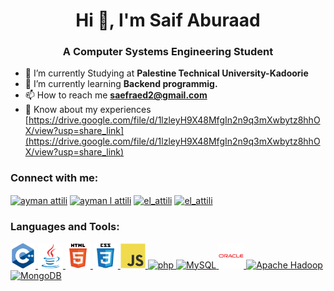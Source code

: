 <h1 align="center">Hi 👋, I'm Saif Aburaad</h1>
<h3 align="center">A Computer Systems Engineering Student</h3>

- 🔭 I’m currently Studying at **Palestine Technical University-Kadoorie**
- 🌱 I’m currently learning **Backend programmig.**
- 📫 How to reach me **saefraed2@gmail.com**
- 📄 Know about my experiences [https://drive.google.com/file/d/1lzleyH9X48MfgIn2n9q3mXwbytz8hhOX/view?usp=share_link](https://drive.google.com/file/d/1lzleyH9X48MfgIn2n9q3mXwbytz8hhOX/view?usp=share_link)

<h3 align="left">Connect with me:</h3>
<p align="left">
  <a href="https://www.linkedin.com/in/saif-aburaad-b411b6264/" target="blank"
    ><img
      align="center"
      src="https://raw.githubusercontent.com/rahuldkjain/github-profile-readme-generator/master/src/images/icons/Social/linked-in-alt.svg"
      alt="ayman attili"
      height="30"
      width="40"
  /></a>
  <a href="https://www.facebook.com/saif.abu.raed/" target="blank"
    ><img
      align="center"
      src="https://raw.githubusercontent.com/rahuldkjain/github-profile-readme-generator/master/src/images/icons/Social/facebook.svg"
      alt="ayman l attili"
      height="30"
      width="40"
  /></a>
  <a href="https://codeforces.com/profile/SaifAbuR3d" target="blank"
    ><img
      align="center"
      src="https://raw.githubusercontent.com/rahuldkjain/github-profile-readme-generator/master/src/images/icons/Social/codeforces.svg"
      alt="el_attili"
      height="30"
      width="40"
  /></a>
  <a href="https://leetcode.com/aburaed/" target="blank"
    ><img
      align="center"
      src="https://raw.githubusercontent.com/rahuldkjain/github-profile-readme-generator/master/src/images/icons/Social/leet-code.svg"
      alt="el_attili"
      height="30"
      width="40"
  /></a>
</p>

<h3 align="left">Languages and Tools:</h3>
<p align="left">
  <a href="https://www.w3schools.com/cpp/" target="_blank" rel="noreferrer">
    <img
      src="https://raw.githubusercontent.com/devicons/devicon/master/icons/cplusplus/cplusplus-original.svg"
      alt="cplusplus"
      width="40"
      height="40"
    />
  </a>
  <a href="https://www.java.com" target="_blank" rel="noreferrer">
    <img
      src="https://raw.githubusercontent.com/devicons/devicon/master/icons/java/java-original.svg"
      alt="java"
      width="40"
      height="40"
    />
  </a>
  <a href="https://www.w3.org/html/" target="_blank" rel="noreferrer">
    <img
      src="https://raw.githubusercontent.com/devicons/devicon/master/icons/html5/html5-original-wordmark.svg"
      alt="html5"
      width="40"
      height="40"
    />
  </a>
  <a href="https://www.w3schools.com/css/" target="_blank" rel="noreferrer">
    <img
      src="https://raw.githubusercontent.com/devicons/devicon/master/icons/css3/css3-original-wordmark.svg"
      alt="css3"
      width="40"
      height="40"
    />
  </a>
  <a
    href="https://developer.mozilla.org/en-US/docs/Web/JavaScript"
    target="_blank"
    rel="noreferrer"
  >
    <img
      src="https://raw.githubusercontent.com/devicons/devicon/master/icons/javascript/javascript-original.svg"
      alt="javascript"
      width="40"
      height="40"
    />
  </a>

  <a href="https://www.php.net" target="_blank" rel="noreferrer">
    <img
      src="https://www.vectorlogo.zone/logos/php/php-icon.svg"
      alt="php"
      width="40"
      height="40"
    />
  </a>
  <a href="https://www.mysql.com/" target="_blank" rel="noreferrer">
    <img
      src="https://www.vectorlogo.zone/logos/mysql/mysql-icon.svg"
      alt="MySQL"
      width="40"
      height="40"
    />
  </a>
  <a href="https://www.oracle.com/" target="_blank" rel="noreferrer">
    <img
      src="https://raw.githubusercontent.com/devicons/devicon/master/icons/oracle/oracle-original.svg"
      alt="oracle"
      width="40"
      height="40"
    />
  </a>
  <a
    href="https://hadoop.apache.org/docs/stable/hadoop-mapreduce-client/hadoop-mapreduce-client-core/MapReduceTutorial.html"
    target="_blank"
    rel="noreferrer"
  >
    <img
      src="https://www.vectorlogo.zone/logos/apache_hadoop/apache_hadoop-icon.svg"
      alt="Apache Hadoop"
      width="40"
      height="40"
    />
  </a>

  <a href="https://www.mongodb.com/" target="_blank" rel="noreferrer">
    <img
      src="https://www.vectorlogo.zone/logos/mongodb/mongodb-icon.svg"
      alt="MongoDB"
      width="40"
      height="40"
    />
  </a>
</p>
